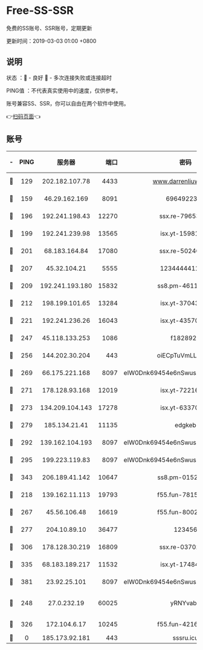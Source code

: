 # Free-SS-SSR

免费的SS账号、SSR账号，定期更新

更新时间：2019-03-03 01:00 +0800

## 说明

状态     ：🙂 - 良好 🙁 - 多次连接失败或连接超时

PING值   ：不代表真实使用中的速度，仅供参考。

账号兼容SS、SSR，你可以自由在两个软件中使用。

👉[扫码页面](https://liesauer.github.io/free-ss-ssr.github.io/)👈

## 账号

|-|PING|服务器|端口|密码|加密方式|区域|
|:----:|:----:|:-----:|-----:|:----:|:----:|:----:|
|🙂|129|202.182.107.78|4433|www.darrenliuwei.com|aes-256-cfb|JP|
|🙂|159|46.29.162.169|8091|6964922356|aes-256-cfb|RU|
|🙂|196|192.241.198.43|12270|ssx.re-79653159|aes-256-cfb|US|
|🙂|199|192.241.239.98|13565|isx.yt-15981055|aes-256-cfb|US|
|🙂|201|68.183.164.84|17080|ssx.re-50240519|aes-256-cfb|US|
|🙂|207|45.32.104.21|5555|1234444411111|aes-256-cfb|SG|
|🙂|209|192.241.193.180|15832|ss8.pm-46115453|aes-256-cfb|US|
|🙂|212|198.199.101.65|13284|isx.yt-37043083|aes-256-cfb|US|
|🙂|221|192.241.236.26|16043|isx.yt-43570413|aes-256-cfb|US|
|🙂|247|45.118.133.253|1086|f1828920|aes-256-cfb|SG|
|🙂|256|144.202.30.204|443|oiECpTuVmLLxk4Ts|aes-256-cfb|US|
|🙂|269|66.175.221.168|8097|eIW0Dnk69454e6nSwuspv9DmS201tQ0D|aes-256-cfb|US|
|🙂|271|178.128.93.168|12019|isx.yt-72216757|aes-256-cfb|SG|
|🙂|273|134.209.104.143|17278|isx.yt-63370045|aes-256-cfb|SG|
|🙂|279|185.134.21.41|11135|edgkeb|aes-256-cfb|GB|
|🙂|292|139.162.104.193|8097|eIW0Dnk69454e6nSwuspv9DmS201tQ0D|aes-256-cfb|JP|
|🙂|295|199.223.119.83|8097|eIW0Dnk69454e6nSwuspv9DmS201tQ0D|aes-256-cfb|US|
|🙂|343|206.189.41.142|10647|ss8.pm-01527155|aes-256-cfb|SG|
|🙂|218|139.162.11.113|19793|f55.fun-78151290|aes-256-cfb|SG|
|🙂|267|45.56.106.48|16619|f55.fun-80021142|aes-256-cfb|US|
|🙂|277|204.10.89.10|36477|123456|aes-256-cfb|US|
|🙂|306|178.128.30.219|16809|ssx.re-03702185|aes-256-cfb|SG|
|🙂|335|68.183.189.217|11532|isx.yt-17484658|aes-256-cfb|SG|
|🙂|381|23.92.25.101|8097|eIW0Dnk69454e6nSwuspv9DmS201tQ0D|aes-256-cfb|US|
|🙁|248|27.0.232.19|60025|yRNYvabB|xchacha20-ietf-poly1305|HK|
|🙁|326|172.104.6.17|10245|f55.fun-42164913|aes-256-cfb|US|
|🙁|0|185.173.92.181|443|sssru.icu|rc4-md5|RU|
